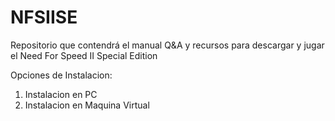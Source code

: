 # NFSIISE
Repositorio que contendrá el manual Q&amp;A y recursos para descargar y jugar el Need For Speed II Special Edition

Opciones de Instalacion:
1. Instalacion en PC
2. Instalacion en Maquina Virtual
